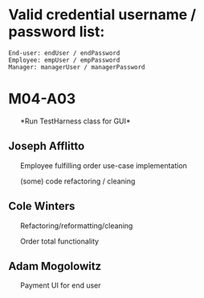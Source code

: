  <h1>Valid credential username / password list:</h1>

    End-user: endUser / endPassword
    Employee: empUser / empPassword
    Manager: managerUser / managerPassword

<h1>M04-A03</h1>
<ul>*Run TestHarness class for GUI*</ul>
<h2>Joseph Afflitto</h2>
<ul>Employee fulfilling order use-case implementation</ul>
<ul>(some) code refactoring / cleaning</ul>
<h2>Cole Winters</h2>
<ul>Refactoring/reformatting/cleaning </ul>
<ul>Order total functionality</ul>
<h2>Adam Mogolowitz</h2>
<ul>Payment UI for end user</ul>